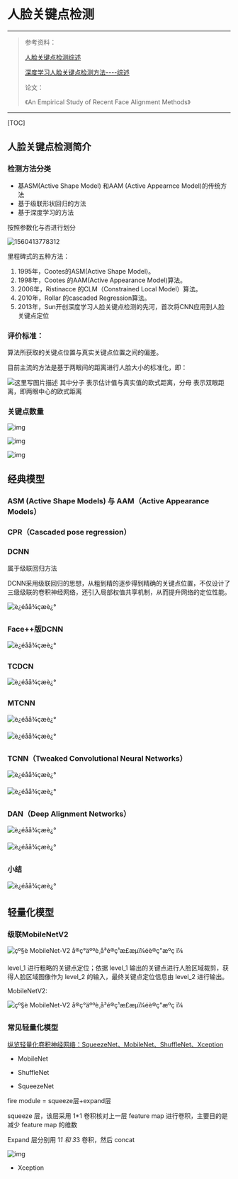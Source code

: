 # 人脸关键点检测

---

> 参考资料：
>
> [人脸关键点检测综述](<https://zhuanlan.zhihu.com/p/42968117>)
>
> [深度学习人脸关键点检测方法----综述](<https://blog.csdn.net/u011995719/article/details/78890333>)
>
> []()
>
> 论文：
>
> 《An Empirical Study of Recent Face Alignment Methods》

---

[TOC]

## 人脸关键点检测简介



### 检测方法分类

+ 基ASM(Active Shape Model) 和AAM (Active Appearnce Model)的传统方法
+ 基于级联形状回归的方法
+ 基于深度学习的方法



按照参数化与否进行划分

![1560413778312](assets/1560413778312.png)



里程碑式的五种方法：

1. 1995年，Cootes的ASM(Active Shape Model)。 
2. 1998年，Cootes 的AAM(Active Appearance Model)算法。 
3. 2006年，Ristinacce 的CLM（Constrained Local Model）算法。 
4. 2010年，Rollar 的cascaded Regression算法。 
5. 2013年，Sun开创深度学习人脸关键点检测的先河，首次将CNN应用到人脸关键点定位



### 评价标准：

算法所获取的关键点位置与真实关键点位置之间的偏差。

 目前主流的方法是基于两眼间的距离进行人脸大小的标准化，即：

![这里写图片描述](assets/20171225100654891.png) 
其中分子 表示估计值与真实值的欧式距离，分母 表示双眼距离，即两眼中心的欧式距离



### 关键点数量

![img](assets/企业微信截图_15603036405988.png)

![img](assets/企业微信截图_156030364784.png)

![img](assets/企业微信截图_15603036522719.png)

## 经典模型

### ASM (Active Shape Models)  与 AAM（Active Appearance Models） 
### CPR（Cascaded pose regression） 
### DCNN 

属于级联回归方法

DCNN采用级联回归的思想，从粗到精的逐步得到精确的关键点位置，不仅设计了三级级联的卷积神经网络，还引入局部权值共享机制，从而提升网络的定位性能。

![è¿éåå¾çæè¿°](assets/20171225101441419.png)

### Face++版DCNN 

![è¿éåå¾çæè¿°](assets/20171225101555556.png)

### TCDCN 

![è¿éåå¾çæè¿°](assets/20171225101657595.png)

### MTCNN 

![è¿éåå¾çæè¿°](assets/20171225102523058.png)

![è¿éåå¾çæè¿°](assets/20171225102516067.png)

### TCNN（Tweaked Convolutional Neural Networks） 

![è¿éåå¾çæè¿°](assets/20171225102823054.png)

![è¿éåå¾çæè¿°](assets/20171225102831611.png)

### DAN（Deep Alignment Networks）

![è¿éåå¾çæè¿°](assets/20171225103020423.png)

![è¿éåå¾çæè¿°](assets/20171225103041170.png)

### 小结

![è¿éåå¾çæè¿°](assets/20171225103852084.png)

## 轻量化模型

### 级联MobileNetV2

![çº§è MobileNet-V2 å®ç°äººè¸å³é®ç¹æ£æµï¼éè®­ç"æºç ï¼](assets/20180311205505_625.jpg)

level_1 进行粗略的关键点定位；依据 level_1 输出的关键点进行人脸区域裁剪，获得人脸区域图像作为 level_2 的输入，最终关键点定位信息由 level_2 进行输出。



MobileNetV2:

![çº§è MobileNet-V2 å®ç°äººè¸å³é®ç¹æ£æµï¼éè®­ç"æºç ï¼](assets/20180311205507_578.jpg)

### 常见轻量化模型

[纵览轻量化卷积神经网络：SqueezeNet、MobileNet、ShuffleNet、Xception](<https://www.jiqizhixin.com/articles/2018-01-08-6>)

+ MobileNet

+ ShuffleNet

+ SqueezeNet

fire module = squeeze层+expand层

squeeze 层，该层采用 1*1 卷积核对上一层 feature map 进行卷积，主要目的是减少 feature map 的维数

Expand 层分别用 1*1 和 3*3 卷积，然后 concat

![img](https://image.jiqizhixin.com/uploads/wangeditor/8782e753-6c4f-4fd8-9e17-e4c97a534b02/71223%E5%9B%BE%E7%89%871.png)

+ Xception
